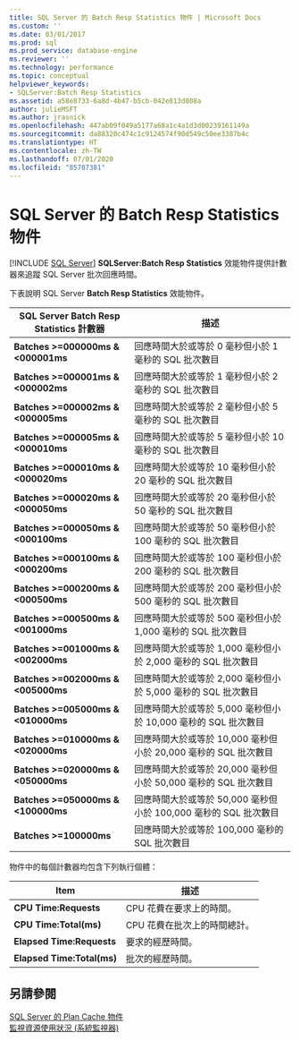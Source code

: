 ```yaml
---
title: SQL Server 的 Batch Resp Statistics 物件 | Microsoft Docs
ms.custom: ''
ms.date: 03/01/2017
ms.prod: sql
ms.prod_service: database-engine
ms.reviewer: ''
ms.technology: performance
ms.topic: conceptual
helpviewer_keywords:
- SQLServer:Batch Resp Statistics
ms.assetid: a58e8733-6a8d-4b47-b5cb-042e813d808a
author: julieMSFT
ms.author: jrasnick
ms.openlocfilehash: 447ab09f049a5177a68a1c4a1d3d00239161149a
ms.sourcegitcommit: da88320c474c1c9124574f90d549c50ee3387b4c
ms.translationtype: HT
ms.contentlocale: zh-TW
ms.lasthandoff: 07/01/2020
ms.locfileid: "85787381"
---
```

# <a name="sql-server-batch-resp-statistics-object"></a>SQL Server 的 Batch Resp Statistics 物件
 [!INCLUDE [SQL Server](../../includes/applies-to-version/sqlserver.md)]
**SQLServer:Batch Resp Statistics** 效能物件提供計數器來追蹤 SQL Server 批次回應時間。

下表說明 SQL Server **Batch Resp Statistics** 效能物件。


|**SQL Server Batch Resp Statistics 計數器**|描述|  
|-------------|-----------------|  
|**Batches >=000000ms & \<000001ms**|回應時間大於或等於 0 毫秒但小於 1 毫秒的 SQL 批次數目|
|**Batches >=000001ms & \<000002ms**|回應時間大於或等於 1 毫秒但小於 2 毫秒的 SQL 批次數目|
|**Batches >=000002ms & \<000005ms**|回應時間大於或等於 2 毫秒但小於 5 毫秒的 SQL 批次數目|
|**Batches >=000005ms & \<000010ms**|回應時間大於或等於 5 毫秒但小於 10 毫秒的 SQL 批次數目|
|**Batches >=000010ms & \<000020ms**|回應時間大於或等於 10 毫秒但小於 20 毫秒的 SQL 批次數目|
|**Batches >=000020ms & \<000050ms**|回應時間大於或等於 20 毫秒但小於 50 毫秒的 SQL 批次數目|
|**Batches >=000050ms & \<000100ms**|回應時間大於或等於 50 毫秒但小於 100 毫秒的 SQL 批次數目|
|**Batches >=000100ms & \<000200ms**|回應時間大於或等於 100 毫秒但小於 200 毫秒的 SQL 批次數目|
|**Batches >=000200ms & \<000500ms**|回應時間大於或等於 200 毫秒但小於 500 毫秒的 SQL 批次數目|
|**Batches >=000500ms & \<001000ms**|回應時間大於或等於 500 毫秒但小於 1,000 毫秒的 SQL 批次數目|
|**Batches >=001000ms & \<002000ms**|回應時間大於或等於 1,000 毫秒但小於 2,000 毫秒的 SQL 批次數目|
|**Batches >=002000ms & \<005000ms**|回應時間大於或等於 2,000 毫秒但小於 5,000 毫秒的 SQL 批次數目|
|**Batches >=005000ms & \<010000ms**|回應時間大於或等於 5,000 毫秒但小於 10,000 毫秒的 SQL 批次數目|
|**Batches >=010000ms & \<020000ms**|回應時間大於或等於 10,000 毫秒但小於 20,000 毫秒的 SQL 批次數目|
|**Batches >=020000ms & \<050000ms**|回應時間大於或等於 20,000 毫秒但小於 50,000 毫秒的 SQL 批次數目|
|**Batches >=050000ms & \<100000ms**|回應時間大於或等於 50,000 毫秒但小於 100,000 毫秒的 SQL 批次數目| 
|**Batches >=100000ms**|回應時間大於或等於 100,000 毫秒的 SQL 批次數目| 

物件中的每個計數器均包含下列執行個體：  
  
|Item|描述|  
|----------|-----------------|  
|**CPU Time:Requests**|CPU 花費在要求上的時間。|  
|**CPU Time:Total(ms)**|CPU 花費在批次上的時間總計。|  
|**Elapsed Time:Requests**|要求的經歷時間。|  
|**Elapsed Time:Total(ms)**|批次的經歷時間。|  

## <a name="see-also"></a>另請參閱
[SQL Server 的 Plan Cache 物件](../../relational-databases/performance-monitor/sql-server-plan-cache-object.md)  
[監視資源使用狀況 (系統監視器)](../../relational-databases/performance-monitor/monitor-resource-usage-system-monitor.md)  
